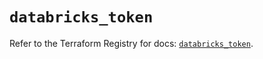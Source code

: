 # `databricks_token`

Refer to the Terraform Registry for docs: [`databricks_token`](https://registry.terraform.io/providers/databricks/databricks/1.91.0/docs/resources/token).
